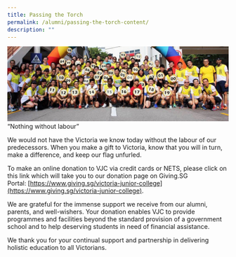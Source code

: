 ```yaml
---
title: Passing the Torch
permalink: /alumni/passing-the-torch-content/
description: ""
---
```

![](/images/Pass-the-torch-2-1024x346.jpg)
“Nothing without labour”

We would not have the Victoria we know today without the labour of our predecessors. When you make a gift to Victoria, know that you will in turn, make a difference, and keep our flag unfurled.

To make an online donation to VJC via credit cards or NETS, please click on this link which will take you to our donation page on Giving.SG Portal: [https://www.giving.sg/victoria-junior-college](https://www.giving.sg/victoria-junior-college).

We are grateful for the immense support we receive from our alumni, parents, and well-wishers. Your donation enables VJC to provide programmes and facilities beyond the standard provision of a government school and to help deserving students in need of financial assistance.

We thank you for your continual support and partnership in delivering holistic education to all Victorians.